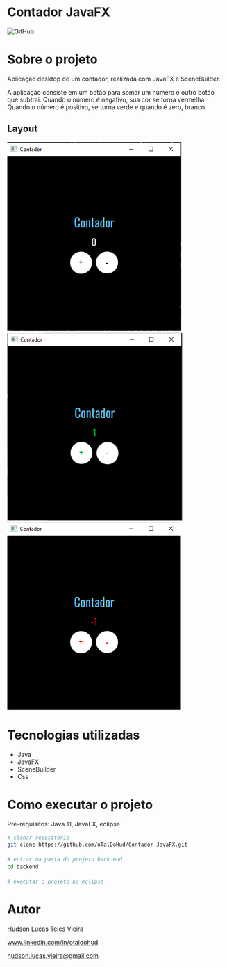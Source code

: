 # Contador JavaFX
![GitHub](https://img.shields.io/github/license/oTalDoHud/ProjetoDashBoardVendas)

# Sobre o projeto

Aplicação desktop de um contador, realizada com JavaFX e SceneBuilder.

A aplicação consiste em um botão para somar um número e outro botão que subtrai. Quando o número é negativo, sua cor se torna vermelha. Quando o número é positivo, se torna verde e quando é zero, branco.

## Layout
![Layout 1](https://github.com/oTalDoHud/Contador-JavaFX/blob/main/assets/contador_0.png) 
<br/>
![Layout 2](https://github.com/oTalDoHud/Contador-JavaFX/blob/main/assets/contador-positivo.png) 
<br/>
![Layout 3](https://github.com/oTalDoHud/Contador-JavaFX/blob/main/assets/contador-negativo.png)
<br/>

# Tecnologias utilizadas
- Java
- JavaFX
- SceneBuilder
- Css

# Como executar o projeto

Pré-requisitos: Java 11, JavaFX, eclipse

```bash
# clonar repositório
git clone https://github.com/oTalDoHud/Contador-JavaFX.git

# entrar na pasta do projeto back end
cd backend

# executar o projeto no eclipse
```

# Autor

Hudson Lucas Teles Vieira

www.linkedin.com/in/otaldohud

hudson.lucas.vieira@gmail.com
